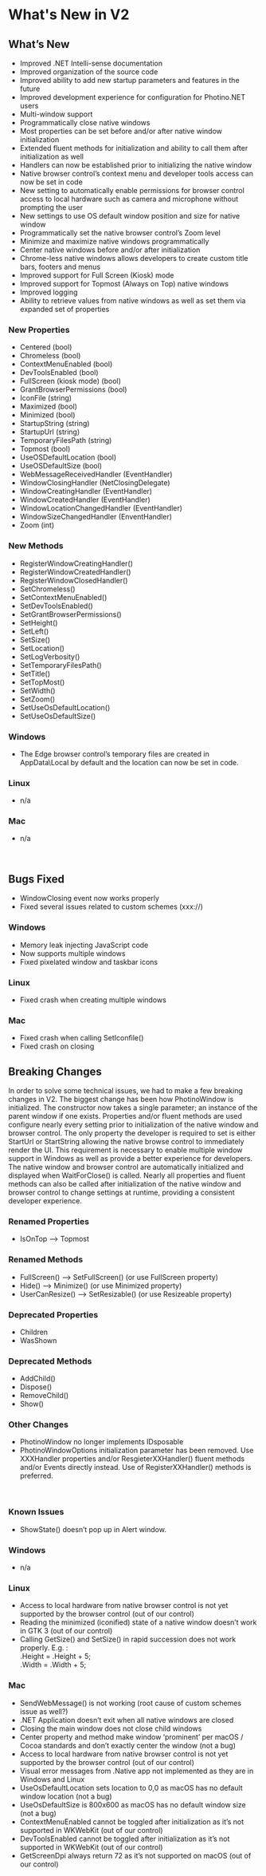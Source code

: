 # What's New in V2

## What’s New
*	Improved .NET Intelli-sense documentation
*	Improved organization of the source code
*	Improved ability to add new startup parameters and features in the future
*	Improved development experience for configuration for Photino.NET users
*	Multi-window support
*	Programmatically close native windows
*	Most properties can be set before and/or after native window initialization
*	Extended fluent methods for initialization and ability to call them after initialization as well
*	Handlers can now be established prior to initializing the native window
*	Native browser control’s context menu and developer tools access can now be set in code
*	New setting to automatically enable permissions for browser control access to local hardware such as camera and microphone without prompting the user
*	New settings to use OS default window position and size for native window
*	Programmatically set the native browser control’s Zoom level
*	Minimize and maximize native windows programmatically
*	Center native windows before and/or after initialization
*	Chrome-less native windows allows developers to create custom title bars, footers and menus
*	Improved support for Full Screen (Kiosk) mode
*	Improved support for Topmost (Always on Top) native windows
*	Improved logging
*	Ability to retrieve values from native windows as well as set them via expanded set of properties

### New Properties
*	Centered (bool)
*	Chromeless (bool)
*	ContextMenuEnabled (bool)
*	DevToolsEnabled (bool)
*	FullScreen (kiosk mode) (bool)
*	GrantBrowserPermissions (bool)
*	IconFile (string)
*	Maximized (bool)
*	Minimized (bool)
*	StartupString (string)
*	StartupUrl (string)
*	TemporaryFilesPath (string)
*	Topmost (bool)
*	UseOSDefaultLocation (bool)
*	UseOSDefaultSize (bool)
*	WebMessageReceivedHandler (EventHandler<string>)
*	WindowClosingHandler (NetClosingDelegate)
*	WindowCreatingHandler (EventHandler)
*	WindowCreatedHandler (EventHandler)
*	WindowLocationChangedHandler (EventHandler<Point>)
*	WindowSizeChangedHandler (EnventHandler<Size>)
*	Zoom (int)

### New Methods
*	RegisterWindowCreatingHandler()
*	RegisterWindowCreatedHandler()
*	RegisterWindowClosedHandler()
*	SetChromeless()
*	SetContextMenuEnabled()
*	SetDevToolsEnabled()
*	SetGrantBrowserPermissions()
*	SetHeight()
*	SetLeft()
*	SetSize()
*	SetLocation()
*	SetLogVerbosity()
*	SetTemporaryFilesPath()
*	SetTitle()
*	SetTopMost()
*	SetWidth()
*	SetZoom()
*	SetUseOsDefaultLocation()
*	SetUseOsDefaultSize()

### Windows
*	The Edge browser control’s temporary files are created in AppData\Local by default and the location can now be set in code.
### Linux
*	n/a
### Mac
*	n/a

 
## Bugs Fixed
*	WindowClosing event now works properly
*	Fixed several issues related to custom schemes (xxx://)

### Windows
*	Memory leak injecting JavaScript code 
*	Now supports multiple windows
*	Fixed pixelated window and taskbar icons
### Linux
*	Fixed crash when creating multiple windows
### Mac
*	Fixed crash when calling SetIconfile()
*	Fixed crash on closing

## Breaking Changes
In order to solve some technical issues, we had to make a few breaking changes in V2. The biggest change has been how PhotinoWindow is initialized. The constructor now takes a single parameter; an instance of the parent window if one exists. Properties and/or fluent methods are used configure nearly every setting prior to initialization of the native window and browser control. The only property the developer is required to set is either StartUrl or StartString allowing the native browse control to immediately render the UI. This requirement is necessary to enable multiple window support in Windows as well as provide a better experience for developers. The native window and browser control are automatically initialized and displayed when WaitForClose() is called. Nearly all properties and fluent methods can also be called after initialization of the native window and browser control to change settings at runtime, providing a consistent developer experience.

### Renamed Properties
*	IsOnTop --> Topmost

### Renamed Methods 
*	FullScreen() --> SetFullScreen()	(or use FullScreen property)
*	Hide() --> Minimize()  		(or use Minimized property)
*	UserCanResize() --> SetResizable()  	(or use Resizeable property)

### Deprecated Properties 
*	Children
*	WasShown

### Deprecated Methods 
*	AddChild()
*	Dispose()
*	RemoveChild()
*	Show()

### Other Changes
*	PhotinoWindow no longer implements IDsposable
*	PhotinoWindowOptions initialization parameter has been removed. Use XXXHandler properties and/or ResgieterXXHandler() fluent methods and/or Events directly instead. Use of RegisterXXHandler() methods is preferred.

 
### Known Issues
*	ShowState() doesn’t pop up in Alert window.

### Windows
*	n/a
### Linux
*	Access to local hardware from native browser control is not yet supported by the browser control (out of our control)
*	Reading the minimized (iconified) state of a native window doesn’t work in GTK 3 (out of our control)
*	Calling GetSize() and SetSize() in rapid succession does not work properly. E.g. :<br>
	.Height = .Height + 5;<br>
	.Width = .Width + 5;<br>
### Mac
*	SendWebMessage() is not working (root cause of custom schemes issue as well?)
*	.NET Application doesn’t exit when all native windows are closed
*	Closing the main window does not close child windows
*	Center property and method make window ‘prominent’ per macOS / Cocoa standards and don’t exactly center the window (not a bug)
*	Access to local hardware from native browser control is not yet supported by the browser control (out of our control)
*	Visual error messages from .Native app not implemented as they are in Windows and Linux
*	UseOsDefaultLocation sets location to 0,0 as macOS has no default window location (not a bug)
*	UseOsDefaultSize is 800x600 as macOS has no default window size (not a bug)
*	ContextMenuEnabled cannot be toggled after initialization as it’s not supported in WKWebKit (out of our control)
*	DevToolsEnabled cannot be toggled after initialization as it’s not supported in WKWebKit (out of our control)
*	GetScreenDpi always return 72 as it’s not supported on macOS (out of our control)

